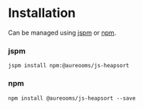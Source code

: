 # Installation
Can be managed using
[jspm](http://jspm.io)
or [npm](https://github.com/npm/npm).

### jspm
```terminal
jspm install npm:@aureooms/js-heapsort
```

### npm
```terminal
npm install @aureooms/js-heapsort --save
```
